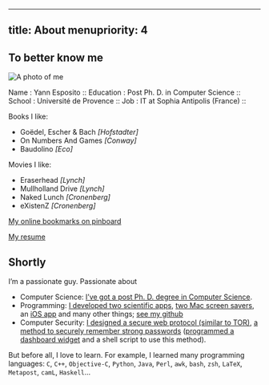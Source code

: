 -----
title: About
menupriority: 4
-----

## To better know me

![A photo of me](/Scratch/img/about/yann1.jpg)

<div>
    <desc miscellanious informations>
    Name : Yann Esposito ::
    Education : Post Ph. D. in Computer Science  ::
    School : Université de Provence ::
    Job : IT at Sophia Antipolis (France) ::
    </desc>
</div>

Books I like:

  - Goëdel, Escher &amp; Bach  *[Hofstadter]*
  - On Numbers And Games *[Conway]*
  - Baudolino *[Eco]*

Movies I like:

  - Eraserhead *[Lynch]*
  - Mullholland Drive *[Lynch]*
  - Naked Lunch *[Cronenberg]*
  - eXistenZ *[Cronenberg]*

[My online bookmarks on pinboard](http://pinboard.in/u:yogsototh)

[My resume](/resume)

## Shortly

I’m a passionate guy. Passionate about

  - Computer Science: [I’ve got a post Ph. D. degree in Computer Science](http://yann.esposito.free.fr/recherche.php).
  - Programming: [I developed two scientific apps](http://yann.esposito.free.fr/logiciels.php), [two Mac screen savers](/YBlog/Softwares.html), an [iOS app](http://ypassword.espozito.com) and many other things; [see my github](http://github.com/yogsototh)
  - Computer Security: [I designed a secure web protocol (similar to TOR)](http://yann.esposito.free.fr/enseignement/rez0.php#projet), [a method to securely remember strong passwords](/YBlog/Computer/Entries/2008/7/30_Easy,_secure_and_portable_password_management_system.html) ([programmed a dashboard widget](/YBlog/YPassword.html) and a shell script to use this method).


But before all, I love to learn.
For example, I learned many programming languages:
`C`, `C++`, `Objective-C`, `Python`, `Java`,
`Perl`, `awk`, `bash`, `zsh`, `LaTeX`, `Metapost`, `camL`, `Haskell`...


